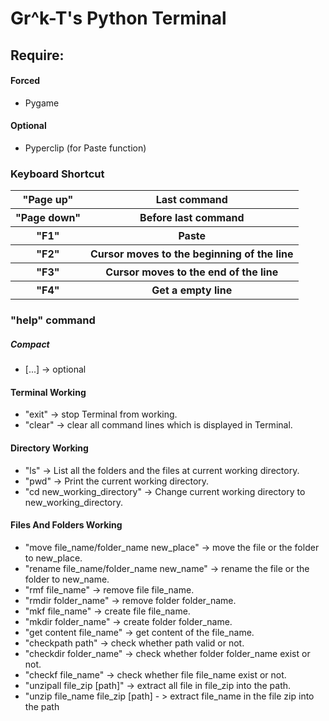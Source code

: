 <h1>Gr^k-T's Python Terminal</h1>

<div>
	<h2>Require:</h2>
	<h4>Forced</h4>
	<ul>
		<li>Pygame</li>
	</ul>
	<h4>Optional</h4>
	<ul>
		<li>Pyperclip (for Paste function)</li>
	</ul>
</div>
<div>
	<h3>Keyboard Shortcut</h3>
	<table>
		<tr>
			<th>"Page up"</th>
			<th>Last command</th>
		</tr>
		<tr>
			<th>"Page down"</th>
			<th>Before last command</th>
		</tr>
		<tr>
			<th>"F1"</th>
			<th>Paste</th>
		</tr>
		<tr>
			<th>"F2"</th>
			<th>Cursor moves to the beginning of the line</th>
		</tr>
		<tr>
			<th>"F3"</th>
			<th>Cursor moves to the end of the line</th>
		</tr>
		<tr>
			<th>"F4"</th>
			<th>Get a empty line</th>
		</tr>
	</table>
</div>
<div>
	<h3>"help" command</h3>
	<h5>Compact</h5>
	<ul>
		<li>[...] -> optional</li>
	</ul>
	<h4>Terminal Working</h4>
	<ul>
		<li>"exit" -> stop Terminal from working.</li>
		<li>"clear" -> clear all command lines which is displayed in Terminal.</li>		
	</ul>
	<h4>Directory Working</h4>
	<ul>
		<li>"ls" -> List all the folders and the files at current working directory.</li>
		<li>"pwd" -> Print the current working directory.</li>
		<li>"cd new_working_directory" -> Change current working directory to new_working_directory.</li>
	</ul>
	<h4>Files And Folders Working</h4>
	<ul>
		<li>"move file_name/folder_name new_place" -> move the file or the folder to new_place.</li>
		<li>"rename file_name/folder_name new_name" -> rename the file or the folder to new_name.</li>
		<li>"rmf file_name" -> remove file file_name.</li>
		<li>"rmdir folder_name" -> remove folder folder_name.</li>
		<li>"mkf file_name" -> create file file_name.</li>
		<li>"mkdir folder_name" -> create folder folder_name.</li>
		<li>"get content file_name" -> get content of the file_name.</li>
		<li>"checkpath path" -> check whether path valid or not.</li>
		<li>"checkdir folder_name" -> check whether folder folder_name exist or not.</li>
		<li>"checkf file_name" -> check whether file file_name exist or not.</li>
		<li>"unzipall file_zip [path]" -> extract all file in file_zip into the path.</li>
		<li>"unzip file_name file_zip [path] - > extract file_name in the file zip into the path</li>
	</ul>
</div>